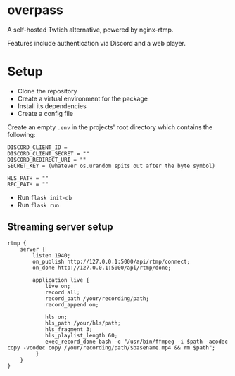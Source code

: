 # overpass
A self-hosted Twtich alternative, powered by nginx-rtmp.

Features include authentication via Discord and a web player.


# Setup

- Clone the repository
- Create a virtual environment for the package
- Install its dependencies
- Create a config file

Create an empty `.env` in the projects' root directory which contains the following:

```
DISCORD_CLIENT_ID =
DISCORD_CLIENT_SECRET = ""
DISCORD_REDIRECT_URI = ""
SECRET_KEY = (whatever os.urandom spits out after the byte symbol)

HLS_PATH = ""
REC_PATH = ""
```

- Run `flask init-db`
- Run `flask run`

## Streaming server setup

```
rtmp {
    server {
        listen 1940;
        on_publish http://127.0.0.1:5000/api/rtmp/connect;
        on_done http://127.0.0.1:5000/api/rtmp/done;

        application live {
            live on;
            record all;
            record_path /your/recording/path;
            record_append on;

            hls on;
            hls_path /your/hls/path;
            hls_fragment 3;
            hls_playlist_length 60;
            exec_record_done bash -c "/usr/bin/ffmpeg -i $path -acodec copy -vcodec copy /your/recording/path/$basename.mp4 && rm $path";
         }
    }
}


```